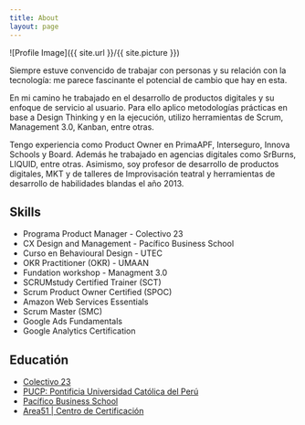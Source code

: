 ```yaml
---
title: About
layout: page
---
```

![Profile Image]({{ site.url }}/{{ site.picture }})
<p>Siempre estuve convencido de trabajar con personas y su relación con la tecnología: me parece
fascinante el potencial de cambio que hay en esta. </p>
<p>En mi camino he trabajado en el desarrollo de productos digitales y su enfoque de servicio al usuario.
Para ello aplico metodologías prácticas en base a Design Thinking y en la ejecución, utilizo herramientas de Scrum,
Management 3.0, Kanban, entre otras.
 </p>
<p>Tengo experiencia como Product Owner en PrimaAPF, Interseguro, Innova Schools y Board. Además he trabajado en
agencias digitales como SrBurns, LIQUID, entre otras.
Asimismo, soy profesor de desarrollo de productos digitales, MKT y de talleres de Improvisación teatral y herramientas de desarrollo de habilidades blandas el año 2013. </p>

<h2>Skills</h2>

<ul class="skill-list">
	<li> Programa Product Manager - Colectivo 23 </li>
	<li>CX Design and Management - Pacífico Business School</li>
	<li>Curso en Behavioural Design - UTEC</li>
	<li>OKR Practitioner (OKR) - UMAAN</li>
	<li>Fundation workshop - Managment 3.0</li>
	<li>SCRUMstudy Certified Trainer (SCT)</li>
	<li>Scrum Product Owner Certified (SPOC)</li>
	<li>Amazon Web Services Essentials</li>
	<li>Scrum Master (SMC)</li>
	<li>Google Ads Fundamentals</li>
	<li>Google Analytics Certification</li>
</ul>

<h2>Educatión</h2>

<ul>
	<li><a href="https://www.colectivo23.com/rutas/product-management">Colectivo 23</a></li>
	<li><a href="https://www.pucp.edu.pe/">PUCP: Pontificia Universidad Católica del Perú</a></li>
	<li><a href="https://pbs.edu.pe/default.aspx">Pacífico Business School</a></li>
	<li><a href="https://area51.pe/">Area51 | Centro de Certificación </a></li>
</ul>
